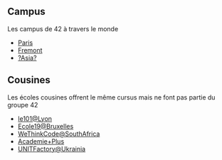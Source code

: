 <!-- Ecoles soeurs et cousines -->
<!-- SUBTITLE: A quick summary of là-bas -->

## Campus

Les campus de 42 à travers le monde

- [Paris](/42-world/campus-paris)
- [Fremont](/42-world/about-fremont)
- [?Asia?](/42-world/about-asia)

## Cousines

Les écoles cousines offrent le même cursus mais ne font pas partie du groupe 42

- [le101@Lyon](/42-world/le101)
- [Ecole19@Bruxelles](/42-world/ecole19)
- [WeThinkCode@SouthAfrica](/42-world/WeThinkCode)
- [Academie+Plus](/42-world/Academie+Plus)
- [UNITFactory@Ukrainia](/42-world/UNITFactory)
